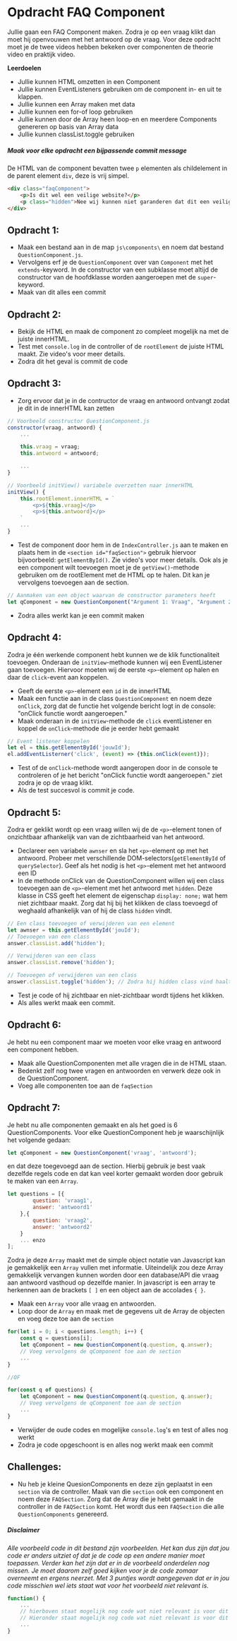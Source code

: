 # Opdracht FAQ Component
Jullie gaan een FAQ Component maken. Zodra je op een vraag klikt dan moet hij openvouwen met het antwoord op de vraag.
Voor deze opdracht moet je de twee videos hebben bekeken over componenten de theorie video en praktijk video.

__Leerdoelen__
* Jullie kunnen HTML omzetten in een Component
* Jullie kunnen EventListeners gebruiken om de component in- en uit te klappen.
* Jullie kunnen een Array maken met data
* Jullie kunnen een for-of loop gebruiken
* Jullie kunnen door de Array heen loop-en en meerdere Components genereren op basis van Array data
* Jullie kunnen classList.toggle gebruiken

##### Maak voor elke opdracht een bijpassende commit message

De HTML van de component bevatten twee `p` elementen als childelement in de parent element `div`, deze is vrij simpel.
```html
<div class="faqComponent">
    <p>Is dit wel een veilige website?</p>
    <p class="hidden">Nee wij kunnen niet garanderen dat dit een veilige website is.</p>
</div>
```

## Opdracht 1: 
* Maak een bestand aan in de map `js\components\` en noem dat bestand `QuestionComponent.js`.
* Vervolgens erf je de `QuestionComponent` over van `Component` met het `extends`-keyword. In de constructor van een subklasse moet altijd de constructor van de hoofdklasse worden aangeroepen met de `super`-keyword.
* Maak van dit alles een commit

## Opdracht 2:
* Bekijk de HTML en maak de component zo compleet mogelijk na met de juiste innerHTML.
* Test met `console.log` in de controller of de `rootElement` de juiste HTML maakt. Zie video's voor meer details.
* Zodra dit het geval is commit de code

## Opdracht 3:
* Zorg ervoor dat je in de contructor de vraag en antwoord ontvangt zodat je dit in de innerHTML kan zetten
```javascript
// Voorbeeld constructor QuestionComponent.js
constructor(vraag, antwoord) {
    ...

    this.vraag = vraag;
    this.antwoord = antwoord;

    ...
}

// Voorbeeld initView() variabele overzetten naar innerHTML
initView() {
    this.rootElement.innerHTML = `
        <p>${this.vraag}</p>
        <p>${this.antwoord}</p>
    `
    ...
}

```

* Test de component door hem in de `IndexController.js` aan te maken en plaats hem in de `<section id="faqSection">` gebruik hiervoor bijvoorbeeld: `getElementById()`. Zie video's voor meer details. Ook als je een component wilt toevoegen moet je de `getView()`-methode gebruiken om de rootElement met de HTML op te halen. Dit kan je vervolgens toevoegen aan de section.

```javascript
// Aanmaken van een object waarvan de constructor parameters heeft
let qComponent = new QuestionComponent("Argument 1: Vraag", "Argument 2: Antwoord"); 
```
* Zodra alles werkt kan je een commit maken

## Opdracht 4:
Zodra je één werkende component hebt kunnen we de klik functionaliteit toevoegen.
Onderaan de `initView`-methode kunnen wij een EventListener gaan toevoegen. Hiervoor moeten wij de eerste `<p>`-element op halen en daar de `click`-event aan koppelen.
* Geeft de eerste `<p>`-element een `id` in de innerHTML
* Maak een functie aan in de class `QuestionComponent` en noem deze `onClick`, zorg dat de functie het volgende bericht logt in de console: "onClick functie wordt aangeroepen."
* Maak onderaan in de `initView`-methode de `click` eventListener en koppel de `onClick`-methode die je eerder hebt gemaakt
```javascript
// Event listener koppelen
let el = this.getElementById('jouwId');
el.addEventListerner('click', (event) => {this.onClick(event)});
```

* Test of de `onClick`-methode wordt aangeropen door in de console te controleren of je het bericht "onClick functie wordt aangeroepen." ziet zodra je op de vraag klikt. 
* Als de test succesvol is commit je code.

## Opdracht 5:
Zodra er geklikt wordt op een vraag willen wij de de `<p>`-element tonen of onzichtbaar afhankelijk van van de zichtbaarheid van het antwoord.
* Declareer een variabele `awnser` en sla het `<p>`-element op met het antwoord. Probeer met verschillende DOM-selectors(`getElementById` of `querySelector`). Geef als het nodig is het `<p>`-element met het antwoord een ID
* In de methode onClick van de QuestionComponent willen wij een class toevoegen aan de `<p>`-element met het antwoord met `hidden`. Deze klasse in CSS geeft het element de eigenschap `display: none;` wat hem niet zichtbaar maakt. Zorg dat hij bij het klikken de class toevoegd of weghaald afhankelijk van of hij de class `hidden` vindt.

```javascript
// Een class toevoegen of verwijderen van een element
let awnser = this.getElementById('jouId');
// Toevoegen van een class
answer.classList.add('hidden');

// Verwijderen van een class
answer.classList.remove('hidden');

// Toevoegen of verwijderen van een class
answer.classList.toggle('hidden'); // Zodra hij hidden class vind haalt hij hem weg, en zodra hij hem niet vind voegt hij hem toe.
```

* Test je code of hij zichtbaar en niet-zichtbaar wordt tijdens het klikken.
* Als alles werkt maak een commit.

## Opdracht 6:
Je hebt nu een component maar we moeten voor elke vraag en antwoord een component hebben.
* Maak alle QuestionComponenten met alle vragen die in de HTML staan.
* Bedenkt zelf nog twee vragen en antwoorden en verwerk deze ook in de QuestionComponent.
* Voeg alle componenten toe aan de `faqSection`

## Opdracht 7:
Je hebt nu alle componenten gemaakt en als het goed is 6 QuestionComponents. Voor elke QuestionComponent heb je waarschijnlijk het volgende gedaan:
```javascript
let qComponent = new QuestionComponent('vraag', 'antwoord');
```
en dat deze toegevoegd aan de section. 
Hierbij gebruik je best vaak dezelfde regels code en dat kan veel korter gemaakt worden door gebruik te maken van een `Array`.
```javascript
let questions = [{
        question: 'vraag1',
        answer: 'antwoord1'
    },{
        question: 'vraag2',
        answer: 'antwoord2' 
    }
    ... enzo
];
```

Zodra je deze `Array` maakt met de simple object notatie van Javascript kan je gemakkelijk een `Array` vullen met informatie. Uiteindelijk zou deze Array gemakkelijk vervangen kunnen worden door een database/API die vraag aan antwoord vasthoud op dezelfde manier. In javascript is een array te herkennen aan de brackets `[ ]` en een object aan de accolades `{ }`.

* Maak een `Array` voor alle vraag en antwoorden.
* Loop door de `Array` en maak met de gegevens uit de Array de objecten en voeg deze toe aan de `section`
```javascript
for(let i = 0; i < questions.length; i++) {
    const q = questions[i];
    let qComponent = new QuestionComponent(q.question, q.answer);
    // Voeg vervolgens de qComponent toe aan de section
    ...
}

//OF

for(const q of questions) {
    let qComponent = new QuestionComponent(q.question, q.answer);
    // Voeg vervolgens de qComponent toe aan de section
    ...
}
```

* Verwijder de oude codes en mogelijke `console.log`'s en test of alles nog werkt
* Zodra je code opgeschoont is en alles nog werkt maak een commit

## Challenges:
* Nu heb je kleine QuesionComponents en deze zijn geplaatst in een `section` via de controller. Maak van die `section` ook een component en noem deze `FAQSection`. Zorg dat de Array die je hebt gemaakt in de controller in de `FAQSection` komt. Het wordt dus een `FAQSection`  die alle `QuestionComponents` genereerd.

##### Disclaimer
_Alle voorbeeld code in dit bestand zijn voorbeelden. Het kan dus zijn dat jou code er anders uitziet of_
_dat je de code op een andere manier moet toepassen. Verder kan het zijn dat er in de voorbeeld onderdelen nog missen. Je moet daarom zelf goed kijken voor je de code zomaar overneemt en ergens neerzet._
_Met 3 puntjes wordt aangegeven dat er in jou code misschien wel iets staat wat voor het voorbeeld niet relevant is._
```javascript
function() {
    ...
    // hierboven staat mogelijk nog code wat niet relevant is voor dit voorbeeld
    // Hieronder staat mogelijk nog code wat niet relevant is voor dit voorbeeld
    ...
}
```